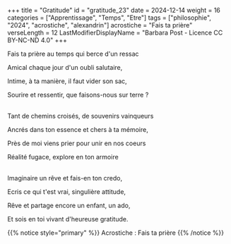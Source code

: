 +++
title = "Gratitude"
id = "gratitude_23"
date = 2024-12-14
weight = 16
categories = ["Apprentissage", "Temps", "Etre"]
tags = ["philosophie", "2024", "acrostiche", "alexandrin"]
acrostiche = "Fais ta prière"
verseLength = 12
LastModifierDisplayName = "Barbara Post - Licence CC BY-NC-ND 4.0"
+++

Fais ta prière au temps qui berce d'un ressac

Amical chaque jour d'un oubli salutaire,

Intime, à ta manière, il faut vider son sac,

Sourire et ressentir, que faisons-nous sur terre ?

 \
Tant de chemins croisés, de souvenirs vainqueurs

Ancrés dans ton essence et chers à ta mémoire,

Près de moi viens prier pour unir en nos coeurs

Réalité fugace, explore en ton armoire

 \
Imaginaire un rêve et fais-en ton credo,

Ecris ce qui t'est vrai, singulière attitude,

Rêve et partage encore un enfant, un ado,

Et sois en toi vivant d'heureuse gratitude.

{{% notice style="primary" %}}
Acrostiche : Fais ta prière
{{% /notice %}}
